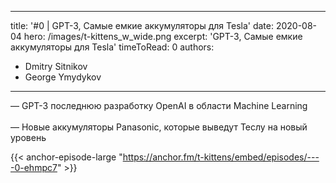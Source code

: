 
---
title: '#0 | GPT-3, Самые емкие аккумуляторы для Tesla'
date: 2020-08-04
hero: /images/t-kittens_w_wide.png
excerpt: 'GPT-3, Самые емкие аккумуляторы для Tesla'
timeToRead: 0
authors:
  - Dmitry Sitnikov
  - George Ymydykov
---

— GPT-3 последнюю разработку OpenAI в области Machine Learning
<br/><br/>— Новые аккумуляторы Panasonic, которые выведут Теслу на новый уровень

{{< anchor-episode-large "https://anchor.fm/t-kittens/embed/episodes/----0-ehmpc7" >}}

